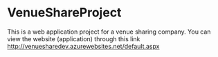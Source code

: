 # VenueShareProject
This is a web application project for a venue sharing company. You can view the website (application) through this link http://venuesharedev.azurewebsites.net/default.aspx

